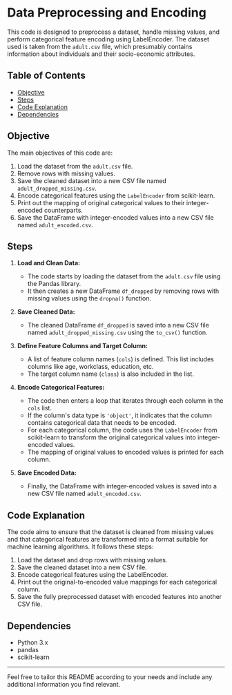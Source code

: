# Data Preprocessing and Encoding

This code is designed to preprocess a dataset, handle missing values, and perform categorical feature encoding using LabelEncoder. The dataset used is taken from the `adult.csv` file, which presumably contains information about individuals and their socio-economic attributes.

## Table of Contents

- [Objective](#objective)
- [Steps](#steps)
- [Code Explanation](#code-explanation)
- [Dependencies](#dependencies)

## Objective

The main objectives of this code are:

1. Load the dataset from the `adult.csv` file.
2. Remove rows with missing values.
3. Save the cleaned dataset into a new CSV file named `adult_dropped_missing.csv`.
4. Encode categorical features using the `LabelEncoder` from scikit-learn.
5. Print out the mapping of original categorical values to their integer-encoded counterparts.
6. Save the DataFrame with integer-encoded values into a new CSV file named `adult_encoded.csv`.

## Steps

1. **Load and Clean Data:**
   - The code starts by loading the dataset from the `adult.csv` file using the Pandas library.
   - It then creates a new DataFrame `df_dropped` by removing rows with missing values using the `dropna()` function.

2. **Save Cleaned Data:**
   - The cleaned DataFrame `df_dropped` is saved into a new CSV file named `adult_dropped_missing.csv` using the `to_csv()` function.

3. **Define Feature Columns and Target Column:**
   - A list of feature column names (`cols`) is defined. This list includes columns like age, workclass, education, etc.
   - The target column name (`class`) is also included in the list.

4. **Encode Categorical Features:**
   - The code then enters a loop that iterates through each column in the `cols` list.
   - If the column's data type is `'object'`, it indicates that the column contains categorical data that needs to be encoded.
   - For each categorical column, the code uses the `LabelEncoder` from scikit-learn to transform the original categorical values into integer-encoded values.
   - The mapping of original values to encoded values is printed for each column.

5. **Save Encoded Data:**
   - Finally, the DataFrame with integer-encoded values is saved into a new CSV file named `adult_encoded.csv`.

## Code Explanation

The code aims to ensure that the dataset is cleaned from missing values and that categorical features are transformed into a format suitable for machine learning algorithms. It follows these steps:
1. Load the dataset and drop rows with missing values.
2. Save the cleaned dataset into a new CSV file.
3. Encode categorical features using the LabelEncoder.
4. Print out the original-to-encoded value mappings for each categorical column.
5. Save the fully preprocessed dataset with encoded features into another CSV file.

## Dependencies

- Python 3.x
- pandas
- scikit-learn

---

Feel free to tailor this README according to your needs and include any additional information you find relevant.